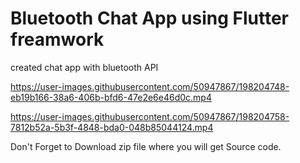 # Bluetooth Chat App using Flutter freamwork
created chat app with bluetooth API



https://user-images.githubusercontent.com/50947867/198204748-eb19b166-38a6-406b-bfd6-47e2e6e46d0c.mp4




https://user-images.githubusercontent.com/50947867/198204758-7812b52a-5b3f-4848-bda0-048b85044124.mp4



Don't Forget to Download zip file where you will get Source code.
